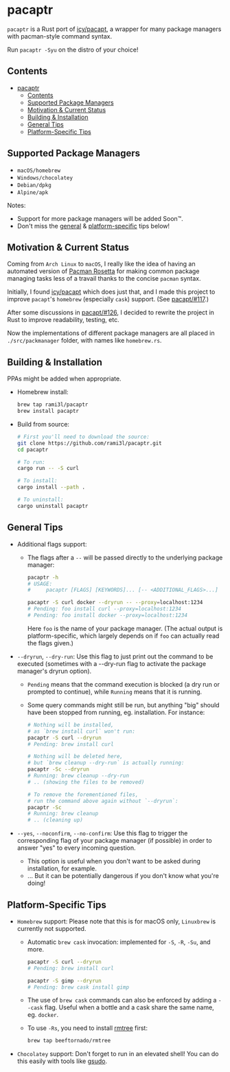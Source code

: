 # pacaptr

`pacaptr` is a Rust port of [icy/pacapt], a wrapper for many package managers with pacman-style command syntax.

Run `pacaptr -Syu` on the distro of your choice!

## Contents

- [pacaptr](#pacaptr)
  - [Contents](#contents)
  - [Supported Package Managers](#supported-package-managers)
  - [Motivation & Current Status](#motivation--current-status)
  - [Building & Installation](#building--installation)
  - [General Tips](#general-tips)
  - [Platform-Specific Tips](#platform-specific-tips)

## Supported Package Managers

- `macOS/homebrew`
- `Windows/chocolatey`
- `Debian/dpkg`
- `Alpine/apk`

Notes:

- Support for more package managers will be added Soon™.
- Don't miss the [general](#general-tips) & [platform-specific](#platform-specific-tips) tips below!

## Motivation & Current Status

Coming from `Arch Linux` to `macOS`, I really like the idea of having an automated version of [Pacman Rosetta] for making common package managing tasks less of a travail thanks to the concise `pacman` syntax.

Initially, I found [icy/pacapt] which does just that, and I made this project to improve `pacapt`'s `homebrew` (especially `cask`) support. (See [pacapt/#117].)

After some discussions in [pacapt/#126], I decided to rewrite the project in Rust to improve readability, testing, etc.

Now the implementations of different package managers are all placed in `./src/packmanager` folder, with names like `homebrew.rs`.

## Building & Installation

PPAs might be added when appropriate.

- Homebrew install:

  ```bash
  brew tap rami3l/pacaptr
  brew install pacaptr
  ```

- Build from source:

  ```bash
  # First you'll need to download the source:
  git clone https://github.com/rami3l/pacaptr.git
  cd pacaptr

  # To run:
  cargo run -- -S curl

  # To install:
  cargo install --path .

  # To uninstall:
  cargo uninstall pacaptr
  ```

## General Tips

- Additional flags support:
  - The flags after a `--` will be passed directly to the underlying package manager:

    ```bash
    pacaptr -h
    # USAGE:
    #     pacaptr [FLAGS] [KEYWORDS]... [-- <ADDITIONAL_FLAGS>...]

    pacaptr -S curl docker --dryrun -- --proxy=localhost:1234
    # Pending: foo install curl --proxy=localhost:1234
    # Pending: foo install docker --proxy=localhost:1234
    ```

    Here `foo` is the name of your package manager.
    (The actual output is platform-specific, which largely depends on if `foo` can actually read the flags given.)

- `--dryrun`, `--dry-run`: Use this flag to just print out the command to be executed
  (sometimes with a --dry-run flag to activate the package manager's dryrun option).

  - `Pending` means that the command execution is blocked (a dry run or prompted to continue),
  while `Running` means that it is running.

  - Some query commands might still be run, but anything "big" should have been stopped from running, eg. installation.
    For instance:

    ```bash
    # Nothing will be installed,
    # as `brew install curl` won't run:
    pacaptr -S curl --dryrun
    # Pending: brew install curl

    # Nothing will be deleted here,
    # but `brew cleanup --dry-run` is actually running:
    pacaptr -Sc --dryrun
    # Running: brew cleanup --dry-run
    # .. (showing the files to be removed)

    # To remove the forementioned files,
    # run the command above again without `--dryrun`:
    pacaptr -Sc
    # Running: brew cleanup
    # .. (cleaning up)
    ```

- `--yes`, `--noconfirm`, `--no-confirm`:
  Use this flag to trigger the corresponding flag of your package manager (if possible) in order to answer "yes" to every incoming question.
  - This option is useful when you don't want to be asked during installation, for example.
  - ... But it can be potentially dangerous if you don't know what you're doing!

## Platform-Specific Tips

- `Homebrew` support: Please note that this is for macOS only, `Linuxbrew` is currently not supported.

  - Automatic `brew cask` invocation: implemented for `-S`, `-R`, `-Su`, and more.

    ```bash
    pacaptr -S curl --dryrun
    # Pending: brew install curl

    pacaptr -S gimp --dryrun
    # Pending: brew cask install gimp
    ```

  - The use of `brew cask` commands can also be enforced by adding a `--cask` flag. Useful when a bottle and a cask share the same name, eg. `docker`.

  - To use `-Rs`, you need to install [rmtree] first:

    ```bash
    brew tap beeftornado/rmtree
    ```

- `Chocolatey` support: Don't forget to run in an elevated shell! You can do this easily with tools like [gsudo].

[Pacman Rosetta]: https://wiki.archlinux.org/index.php/Pacman/Rosetta
[icy/pacapt]: https://github.com/icy/pacapt
[pacapt/#117]: https://github.com/icy/pacapt/issues/117
[pacapt/#126]: https://github.com/icy/pacapt/issues/126
[rmtree]: https://github.com/beeftornado/homebrew-rmtree
[gsudo]: https://github.com/gerardog/gsudo
[rs-dev]: https://github.com/rami3l/pacaptr/tree/rs-dev

